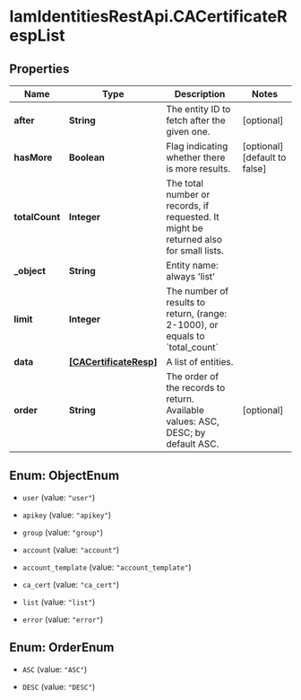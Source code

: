 # IamIdentitiesRestApi.CACertificateRespList

## Properties
Name | Type | Description | Notes
------------ | ------------- | ------------- | -------------
**after** | **String** | The entity ID to fetch after the given one. | [optional] 
**hasMore** | **Boolean** | Flag indicating whether there is more results. | [optional] [default to false]
**totalCount** | **Integer** | The total number or records, if requested. It might be returned also for small lists. | 
**_object** | **String** | Entity name: always &#39;list&#39; | 
**limit** | **Integer** | The number of results to return, (range: 2-1000), or equals to &#x60;total_count&#x60; | 
**data** | [**[CACertificateResp]**](CACertificateResp.md) | A list of entities. | 
**order** | **String** | The order of the records to return. Available values: ASC, DESC; by default ASC. | [optional] 


<a name="ObjectEnum"></a>
## Enum: ObjectEnum


* `user` (value: `"user"`)

* `apikey` (value: `"apikey"`)

* `group` (value: `"group"`)

* `account` (value: `"account"`)

* `account_template` (value: `"account_template"`)

* `ca_cert` (value: `"ca_cert"`)

* `list` (value: `"list"`)

* `error` (value: `"error"`)




<a name="OrderEnum"></a>
## Enum: OrderEnum


* `ASC` (value: `"ASC"`)

* `DESC` (value: `"DESC"`)




